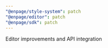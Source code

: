 ```yaml
---
"@enpage/style-system": patch
"@enpage/editor": patch
"@enpage/sdk": patch
---
```


Editor improvements and API integration
